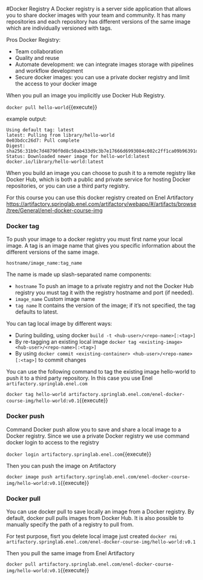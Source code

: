 #Docker Registry
A Docker registry is a server side application that allows you to share docker
images with your team and community.
It has many repositories and each repository has different versions of the same image which are
individually versioned with tags.


Pros Docker Registry:
- Team collaboration
- Quality and reuse
- Automate development: we can integrate images storage with pipelines and workflow development
- Secure docker images: you can use a private docker registry and limit the access to your 
  docker image


When you pull an image you implicitly use Docker Hub Registry.

`docker pull hello-world`{{execute}}

example output:
```
Using default tag: latest
latest: Pulling from library/hello-world
0e03bdcc26d7: Pull complete 
Digest: sha256:31b9c7d48790f0d8c50ab433d9c3b7e17666d6993084c002c2ff1ca09b96391d
Status: Downloaded newer image for hello-world:latest
docker.io/library/hello-world:latest
```

When you build an image you can choose to push it to a remote registry like Docker Hub,
which is both a public and private service for hosting Docker repositories, or you can use
a third party registry.

For this course you can use this docker registry created on Enel Artifactory 
https://artifactory.springlab.enel.com/artifactory/webapp/#/artifacts/browse/tree/General/enel-docker-course-img


### Docker tag
To push your image to a docker registry you must first name your local image.
A tag is an image name that gives you specific information about the different versions of the
same image.

`hostname/image_name:tag_name`

The name is made up slash-separated name components:
- `hostname` To push an image to a private registry and not the Docker Hub registry you 
  must tag it with the registry hostname and port (if needed).
- `image_name` Custom image name
- `tag name` It contains the version of the image; if it’s not specified, the tag defaults to latest.


You can tag local image by different ways:
- During building, using docker `build -t <hub-user>/<repo-name>[:<tag>]`
- By re-tagging an existing local image `docker tag <existing-image> <hub-user>/<repo-name>[:<tag>]`
- By using `docker commit <existing-container> <hub-user>/<repo-name>[:<tag>]` to commit changes

You can use the following command to tag the existing image hello-world to push it to a 
third party repository. In this case you use Enel `artifactory.springlab.enel.com`

`docker tag hello-world artifactory.springlab.enel.com/enel-docker-course-img/hello-world:v0.1`{{execute}}

### Docker push
Command Docker push allow you to save and share a local image to a Docker registry.
Since we use a private Docker registry we use command docker login to access to the registry


`docker login artifactory.springlab.enel.com`{{execute}}

Then you can push the image on Artifactory

`docker image push artifactory.springlab.enel.com/enel-docker-course-img/hello-world:v0.1`{{execute}}


### Docker pull
You can use docker pull to save locally an image from a Docker registry.
By default, docker pull pulls images from Docker Hub. 
It is also possible to manually specify the path of a registry to pull from. 

For test purpose, fisrt you delete local image just created
`docker rmi artifactory.springlab.enel.com/enel-docker-course-img/hello-world:v0.1`

Then you pull the same image from Enel Artifactory

`docker pull artifactory.springlab.enel.com/enel-docker-course-img/hello-world:v0.1`{{execute}}







